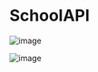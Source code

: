 # SchoolAPI

![image](https://user-images.githubusercontent.com/20877734/118063758-b71bfc00-b367-11eb-86f1-eba4a3f83959.png)

![image](https://user-images.githubusercontent.com/20877734/118063886-ef233f00-b367-11eb-9801-839844b72ed5.png)

